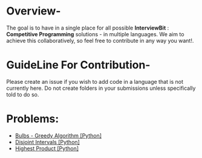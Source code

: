 # Overview-
The goal is to have in a single place for all possible **InterviewBit** : **Competitive Programming** solutions - in multiple languages. We aim to achieve this collaboratively, so feel free to contribute in any way you want!.

# GuideLine For Contribution-
Please create an issue if you wish to add code in a language that is not currently here. Do not create folders in your submissions unless specifically told to do so.

# Problems:

- [Bulbs - Greedy Algorithm [Python]](Bulbs.py)
- [Disjoint Intervals [Python]](Disjoint_Intervals.py)
- [Highest Product [Python]](Highest_Product.py)

